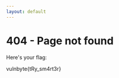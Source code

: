 ```yaml
---
layout: default
---
```


# 404 - Page not found

Here's your flag:

<div style="overflow-wrap: anywhere">
vulnbyte{tRy_sm4rt3r}
</div>
